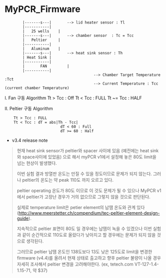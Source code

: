 # MyPCR_Firmware



			|-------s---|		--> lid heater sensor : Tl
			|-----------|
			|	25 wells	|
			|-------s---|		--> chamber sensor	: Tc = Tcc
			|	Peltier		|
			|-----------|
			|	Aluminum	|
			|-------s---|		--> heat sink sensor : Th
			| Heat Sink	|
			|-----------|
			|		FAN			|
			|-----------|
											--> Chamber Target Temperature :Tct
											--> Current Temperature : Tcc (current chamber Temperature)

I. Fan 구동 Algorithm
		Tt > Tcc : Off
		Tt < Tcc : FULL
		Tt ~= Tcc : HALF
			
II. Peltier 구동 Algorithm

		Tt > Tcc : FULL
		Tt < Tcc : dT = abs|Th - Tcc|
							 dT < 60 : Full
							 dT >= 60 : Half
							 	
	












- v3.4 release note

>현재 heat sink sensor가 peltier와 spacer 사이에 있음 (예전에는 heat sink와 space사이에 있었음) 으로 해서
>myPCR v1에서 설정해 놓은 80도 limit을 넘는 현상이 발생했다.
> 
>이번 실험 결과 방열판 온도는 만질 수 있을 정도이므로 문제가 되지 않는다.
>그러나 peltier의 온도는 약 peak 110도 까지 오르고 있다.
>
>peltier operating 온도가 80도 이므로 이 것도 문제가 될 수 있으나
>MyPCR v1에서 peltier가 고장난 경우가 거의 없으므로 그렇지 않을 것으로 판단된다.
> 
>실제로 temperature limit은 petier element의 납땜 온도와 관계 있다
>(http://www.meerstetter.ch/compendium/tec-peltier-element-design-guide).
> 
>지속적으로 peltier 표면이 80도 일 경우에는 납땜이 녹을 수 있겠으나 이번 실험과 같이 순간적으로 110도로 올랐다가
>낮아지고 할 경우에는 문제가 되지 않을 것으로 생각된다.
> 
>그러므로 peltier 납땜 온도인 138도보다 13도 낮은 125도로 limit을 변경한 firmware (v4.4)를 올려서 현재 상태로 출고하고
>향후 peltier 불량이 나올 경우 자세히 조사해서 peltier 변경을 고려해야한다.
>(ex, tetech.com VT-127-1.4-1.15-71, 약 $37)
